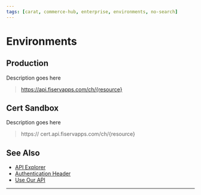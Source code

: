 ```yaml
---
tags: [carat, commerce-hub, enterprise, environments, no-search]
---
```



# Environments

## Production

Description goes here

<!--theme: success -->
> https://api.fiservapps.com/ch/{resource}

## Cert Sandbox

Description goes here

<!--theme: success -->
> https:// cert.api.fiservapps.com/ch/{resource}

<!-- ## QA Sandbox

Description goes here -->

<!--theme: success -->
<!-- > https:// qa.api.fiservapps.com/ch/{resource} -->

## See Also

- [API Explorer](../api/?type=post&path=/payments/v1/charges)
- [Authentication Header](?path=docs/Resources/API-Documents/Authentication-Header.md)
- [Use Our API](?path=docs/Resources/API-Documents/Use-Our-APIs.md)

---
